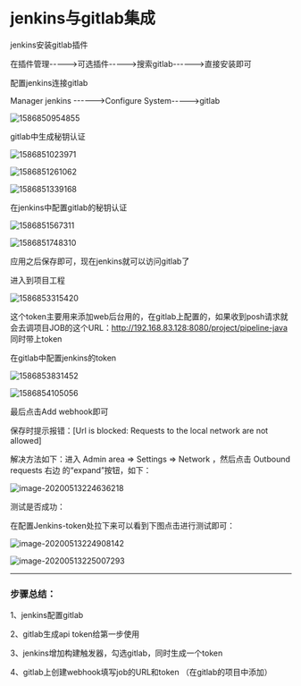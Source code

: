 # jenkins与gitlab集成

jenkins安装gitlab插件

在插件管理----->可选插件----->搜索gitlab------>直接安装即可

配置jenkins连接gitlab

Manager jenkins ------>Configure System----->gitlab

![1586850954855](https://note.youdao.com/yws/api/personal/file/E38619B67F3E45319A3689ED90A8F0C7?method=download&shareKey=538acbd17b6249b46ef3b6a6c3bde9aa)







gitlab中生成秘钥认证

![1586851023971](https://note.youdao.com/yws/api/personal/file/0197938A3F1C47E88904CB3CC5703400?method=download&shareKey=538acbd17b6249b46ef3b6a6c3bde9aa)

![1586851261062](https://note.youdao.com/yws/api/personal/file/7410CFB1598645559B7617D6E32486A6?method=download&shareKey=538acbd17b6249b46ef3b6a6c3bde9aa)

![1586851339168](assets/1586851339168.png)

在jenkins中配置gitlab的秘钥认证

![1586851567311](https://note.youdao.com/yws/api/personal/file/901F476B653E4229900450A8DBE271F9?method=download&shareKey=538acbd17b6249b46ef3b6a6c3bde9aa)

![1586851748310](https://note.youdao.com/yws/api/personal/file/94A14A7195D545F89C5887833D198F65?method=download&shareKey=538acbd17b6249b46ef3b6a6c3bde9aa)

应用之后保存即可，现在jenkins就可以访问gitlab了

进入到项目工程

![1586853315420](https://note.youdao.com/yws/api/personal/file/4114877010E3486CBE521B3A5BEADB0B?method=download&shareKey=538acbd17b6249b46ef3b6a6c3bde9aa)

这个token主要用来添加web后台用的，在gitlab上配置的，如果收到posh请求就会去调项目JOB的这个URL：http://192.168.83.128:8080/project/pipeline-java 同时带上token

在gitlab中配置jenkins的token

![1586853831452](https://note.youdao.com/yws/api/personal/file/0819B4A9DCC543448F0BFC8E35C7D9D9?method=download&shareKey=538acbd17b6249b46ef3b6a6c3bde9aa)

![1586854105056](https://note.youdao.com/yws/api/personal/file/321181757F83427D8BB0F8524BDEB8A8?method=download&shareKey=538acbd17b6249b46ef3b6a6c3bde9aa)

最后点击Add webhook即可

保存时提示报错：[Url is blocked: Requests to the local network are not allowed]

解决方法如下：进入 Admin area => Settings => Network ，然后点击 Outbound requests 右边 的“expand”按钮，如下：

![image-20200513224636218](https://note.youdao.com/yws/api/personal/file/E9B573AE21BD43069417684395756BDE?method=download&shareKey=538acbd17b6249b46ef3b6a6c3bde9aa)

测试是否成功：

在配置Jenkins-token处拉下来可以看到下图点击进行测试即可：

![image-20200513224908142](https://note.youdao.com/yws/api/personal/file/8984A46E914E4E7D84CC32A88BD31996?method=download&shareKey=538acbd17b6249b46ef3b6a6c3bde9aa)



![image-20200513225007293](https://note.youdao.com/yws/api/personal/file/D0059AE975F3466395B36E24BE8D8595?method=download&shareKey=538acbd17b6249b46ef3b6a6c3bde9aa)

-------------

### 步骤总结：

1、jenkins配置gitlab

2、gitlab生成api token给第一步使用

3、jenkins增加构建触发器，勾选gitlab，同时生成一个token

4、gitlab上创建webhook填写job的URL和token （在gitlab的项目中添加）


